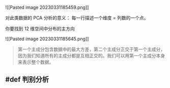 
![[Pasted image 20230331185459.png]]

对此类数据的 PCA 分析的意义：
每一行描述一个维度 = 列数的一个点。

你要找到 12 维空间中分布的主方向

![[Pasted image 20230331185645.png]]

> 第一个主成分包含数据中的最大方差，第二个主成分正交于第一个主成分，因为我们知道所有的主成分都是互相正交的。我们可以用第一个主成分本身来表示整个数据。

## #def 判别分析


